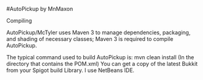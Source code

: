 #AutoPickup
by MnMaxon

Compiling

AutoPickup/McTyler uses Maven 3 to manage dependencies, packaging, and shading of necessary classes; Maven 3 is required to compile AutoPickup.

The typical command used to build AutoPickup is: mvn clean install (In the directory that contains the POM.xml)
You can get a copy of the latest Bukkit from your Spigot build Library. I use NetBeans IDE.
